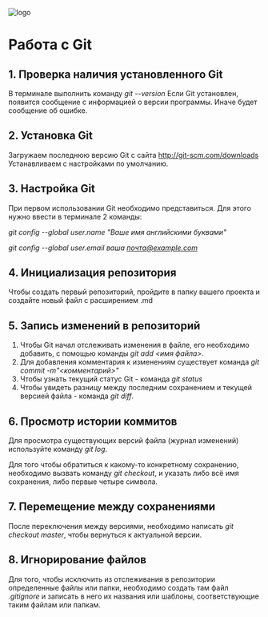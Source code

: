 ![logo](768px-Git-logo.svg.png)
# Работа с Git

## 1. Проверка наличия установленного Git

В терминале выполнить команду *git --version*
Если Git установлен, появится сообщение с информацией о версии программы. Иначе будет сообщение об ошибке.

## 2. Установка Git
Загружаем последнюю версию Git с сайта http://git-scm.com/downloads
Устанавливаем с настройками по умолчанию.

## 3. Настройка Git
При первом использовании Git необходимо представиться. Для этого нужно ввести в терминале 2 команды:

*git config --global user.name "Ваше имя английскими буквами"*

*git config --global user.email ваша почта@example.com*

## 4. Инициализация репозитория
Чтобы создать первый репозиторий, пройдите в папку вашего проекта и создайте новый файл с расширением .md

## 5. Запись изменений в репозиторий
1. Чтобы Git начал отслеживать изменения в файле, его необходимо добавить, с помощью команды *git add <имя файла>*.
2. Для добавления комментария к изменениям существует команда *git commit -m"<комментарий>"*
3. Чтобы узнать текущий статус Git - команда *git status*
4. Чтобы увидеть разницу между последним сохранением и текущей версией файла - команда *git diff*.

## 6. Просмотр истории коммитов
Для просмотра существующих версий файла (журнал изменений) используйте команду *git log*.

Для того чтобы обратиться к какому-то конкретному сохранению, необходимо вызвать команду *git checkout*, и указать либо всё имя сохранения, либо первые четыре символа.

## 7. Перемещение между сохранениями
После переключения между версиями, необходимо написать *git checkout master*, чтобы вернуться к актуальной версии.

## 8. Игнорирование файлов
Для того, чтобы исключить из отслеживания в репозитории определенные файлы или папки, необходимо создать там файл *.gitignore* и записать в него их названия или шаблоны, соответствующие таким файлам или папкам.